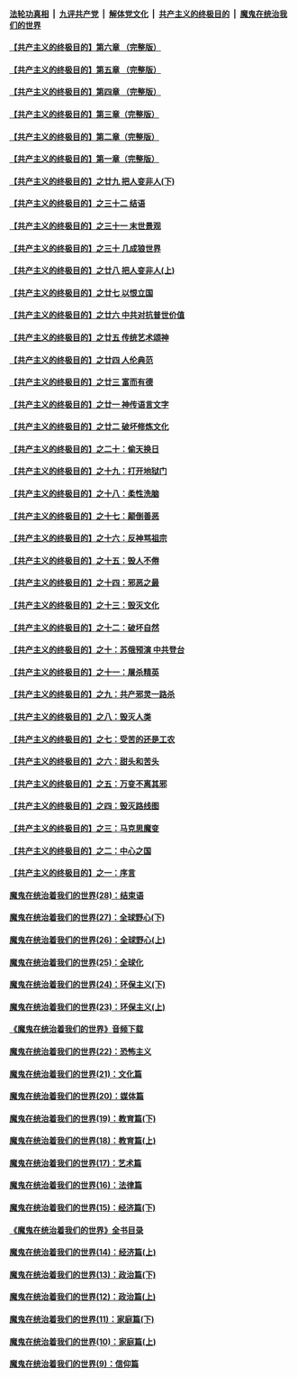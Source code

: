 ####  [法轮功真相](../../../../basic/blob/master/README.md?t=09171300) &nbsp;|&nbsp; [九评共产党](../../../../9ping.md/blob/master/README.md?t=09171300) &nbsp;|&nbsp; [解体党文化](../../../../jtdwh.md/blob/master/README.md?t=09171300)  &nbsp;|&nbsp; [共产主义的终极目的](../../../../gczydzjmd.md/blob/master/README.md?t=09171300) &nbsp;|&nbsp; [魔鬼在统治我们的世界](../../../../mgztzwmdsj.md/blob/master/README.md?t=09171300) 

#### [【共产主义的终极目的】第六章 （完整版）](../pages/nsc422/n11428913.md?t=09171300) 

#### [【共产主义的终极目的】第五章 （完整版）](../pages/nsc422/n11428912.md?t=09171300) 

#### [【共产主义的终极目的】第四章 （完整版）](../pages/nsc422/n11428907.md?t=09171300) 

#### [【共产主义的终极目的】第三章（完整版）](../pages/nsc422/n11428848.md?t=09171300) 

#### [【共产主义的终极目的】第二章（完整版）](../pages/nsc422/n11428831.md?t=09171300) 

#### [【共产主义的终极目的】第一章（完整版）](../pages/nsc422/n11417651.md?t=09171300) 

#### [【共产主义的终极目的】之廿九 把人变非人(下)](../pages/nsc422/n11344140.md?t=09171300) 

#### [【共产主义的终极目的】之三十二 结语](../pages/nsc422/n11360535.md?t=09171300) 

#### [【共产主义的终极目的】之三十一 末世景观](../pages/nsc422/n11351129.md?t=09171300) 

#### [【共产主义的终极目的】之三十 几成狼世界](../pages/nsc422/n11348280.md?t=09171300) 

#### [【共产主义的终极目的】之廿八 把人变非人(上)](../pages/nsc422/n11340492.md?t=09171300) 

#### [【共产主义的终极目的】之廿七 以恨立国](../pages/nsc422/n11336944.md?t=09171300) 

#### [【共产主义的终极目的】之廿六 中共对抗普世价值](../pages/nsc422/n11324785.md?t=09171300) 

#### [【共产主义的终极目的】之廿五 传统艺术颂神](../pages/nsc422/n11296396.md?t=09171300) 

#### [【共产主义的终极目的】之廿四 人伦典范](../pages/nsc422/n11296397.md?t=09171300) 

#### [【共产主义的终极目的】之廿三 富而有德](../pages/nsc422/n11283598.md?t=09171300) 

#### [【共产主义的终极目的】之廿一 神传语言文字](../pages/nsc422/n11263265.md?t=09171300) 

#### [【共产主义的终极目的】之廿二 破坏修炼文化](../pages/nsc422/n11245728.md?t=09171300) 

#### [【共产主义的终极目的】之二十：偷天换日](../pages/nsc422/n11238846.md?t=09171300) 

#### [【共产主义的终极目的】之十九：打开地狱门](../pages/nsc422/n11206376.md?t=09171300) 

#### [【共产主义的终极目的】之十八：柔性洗脑](../pages/nsc422/n11199994.md?t=09171300) 

#### [【共产主义的终极目的】之十七：颠倒善恶](../pages/nsc422/n11179782.md?t=09171300) 

#### [【共产主义的终极目的】之十六：反神骂祖宗](../pages/nsc422/n11166798.md?t=09171300) 

#### [【共产主义的终极目的】之十五：毁人不倦](../pages/nsc422/n11166792.md?t=09171300) 

#### [【共产主义的终极目的】之十四：邪恶之最](../pages/nsc422/n11150249.md?t=09171300) 

#### [【共产主义的终极目的】之十三：毁灭文化](../pages/nsc422/n11135227.md?t=09171300) 

#### [【共产主义的终极目的】之十二：破坏自然](../pages/nsc422/n11135214.md?t=09171300) 

#### [【共产主义的终极目的】之十：苏俄预演 中共登台](../pages/nsc422/n11118424.md?t=09171300) 

#### [【共产主义的终极目的】之十一：屠杀精英](../pages/nsc422/n11118442.md?t=09171300) 

#### [【共产主义的终极目的】之九：共产邪灵一路杀](../pages/nsc422/n11114139.md?t=09171300) 

#### [【共产主义的终极目的】之八：毁灭人类](../pages/nsc422/n11108503.md?t=09171300) 

#### [【共产主义的终极目的】之七：受苦的还是工农](../pages/nsc422/n11101809.md?t=09171300) 

#### [【共产主义的终极目的】之六：甜头和苦头](../pages/nsc422/n11096971.md?t=09171300) 

#### [【共产主义的终极目的】之五：万变不离其邪](../pages/nsc422/n11091285.md?t=09171300) 

#### [【共产主义的终极目的】之四：毁灭路线图](../pages/nsc422/n11086284.md?t=09171300) 

#### [【共产主义的终极目的】之三：马克思魔变](../pages/nsc422/n11061941.md?t=09171300) 

#### [【共产主义的终极目的】之二：中心之国](../pages/nsc422/n11047728.md?t=09171300) 

#### [【共产主义的终极目的】之一：序言](../pages/nsc422/n11086077.md?t=09171300) 

#### [魔鬼在统治着我们的世界(28)：结束语](../pages/nsc422/n10936246.md?t=09171300) 

#### [魔鬼在统治着我们的世界(27)：全球野心(下)](../pages/nsc422/n10928319.md?t=09171300) 

#### [魔鬼在统治着我们的世界(26)：全球野心(上)](../pages/nsc422/n10900318.md?t=09171300) 

#### [魔鬼在统治着我们的世界(25)：全球化](../pages/nsc422/n10788205.md?t=09171300) 

#### [魔鬼在统治着我们的世界(24)：环保主义(下)](../pages/nsc422/n10695307.md?t=09171300) 

#### [魔鬼在统治着我们的世界(23)：环保主义(上)](../pages/nsc422/n10688613.md?t=09171300) 

#### [《魔鬼在统治着我们的世界》音频下载](../pages/nsc422/n10635553.md?t=09171300) 

#### [魔鬼在统治着我们的世界(22)：恐怖主义](../pages/nsc422/n10614727.md?t=09171300) 

#### [魔鬼在统治着我们的世界(21)：文化篇](../pages/nsc422/n10597706.md?t=09171300) 

#### [魔鬼在统治着我们的世界(20)：媒体篇](../pages/nsc422/n10586579.md?t=09171300) 

#### [魔鬼在统治着我们的世界(19)：教育篇(下)](../pages/nsc422/n10564808.md?t=09171300) 

#### [魔鬼在统治着我们的世界(18)：教育篇(上)](../pages/nsc422/n10526970.md?t=09171300) 

#### [魔鬼在统治着我们的世界(17)：艺术篇](../pages/nsc422/n10499093.md?t=09171300) 

#### [魔鬼在统治着我们的世界(16)：法律篇](../pages/nsc422/n10485969.md?t=09171300) 

#### [魔鬼在统治着我们的世界(15)：经济篇(下)](../pages/nsc422/n10469975.md?t=09171300) 

#### [《魔鬼在统治着我们的世界》全书目录](../pages/nsc422/n10464261.md?t=09171300) 

#### [魔鬼在统治着我们的世界(14)：经济篇(上)](../pages/nsc422/n10457370.md?t=09171300) 

#### [魔鬼在统治着我们的世界(13)：政治篇(下)](../pages/nsc422/n10448270.md?t=09171300) 

#### [魔鬼在统治着我们的世界(12)：政治篇(上)](../pages/nsc422/n10444576.md?t=09171300) 

#### [魔鬼在统治着我们的世界(11)：家庭篇(下)](../pages/nsc422/n10440961.md?t=09171300) 

#### [魔鬼在统治着我们的世界(10)：家庭篇(上)](../pages/nsc422/n10435448.md?t=09171300) 

#### [魔鬼在统治着我们的世界(9)：信仰篇](../pages/nsc422/n10432159.md?t=09171300) 

